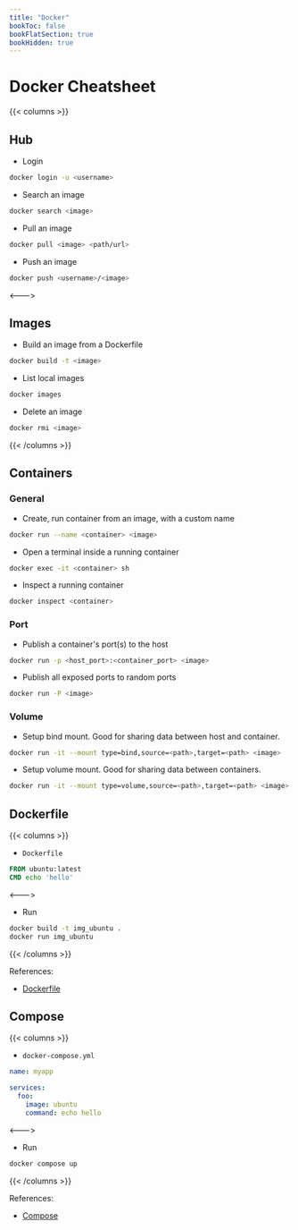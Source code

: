 ```yaml
---
title: "Docker"
bookToc: false
bookFlatSection: true
bookHidden: true
---
```



# Docker Cheatsheet

{{< columns >}}
## Hub
- Login
```sh
docker login -u <username>
```

- Search an image
```sh
docker search <image>
```

- Pull an image
```sh
docker pull <image> <path/url>
```

- Push an image
```sh
docker push <username>/<image>
```

<--->


## Images
- Build an image from a Dockerfile
```sh
docker build -t <image>
```

- List local images
```sh
docker images
```

- Delete an image
```sh
docker rmi <image>
```

{{< /columns >}}


## Containers
### General
- Create, run container from an image, with a custom name
```sh
docker run --name <container> <image>
```

- Open a terminal inside a running container
```sh
docker exec -it <container> sh
```

- Inspect a running container
```sh
docker inspect <container>
```

### Port
- Publish a container's port(s) to the host
```sh
docker run -p <host_port>:<container_port> <image>
```

- Publish all exposed ports to random ports
```sh
docker run -P <image>
```


### Volume
- Setup bind mount. Good for sharing data between host and container.
```sh
docker run -it --mount type=bind,source=<path>,target=<path> <image>
```

- Setup volume mount. Good for sharing data between containers.
```sh
docker run -it --mount type=volume,source=<path>,target=<path> <image>
```


## Dockerfile

{{< columns >}}
- `Dockerfile`
```Dockerfile
FROM ubuntu:latest
CMD echo 'hello'
```

<--->

- Run
```sh
docker build -t img_ubuntu .
docker run img_ubuntu
```

{{< /columns >}}

References:  
- [Dockerfile](https://docs.docker.com/reference/dockerfile)


## Compose
{{< columns >}}
- `docker-compose.yml`
```yml
name: myapp

services:
  foo:
    image: ubuntu
    command: echo hello
```

<--->

- Run
```sh
docker compose up

```

{{< /columns >}}

References:  
- [Compose](https://docs.docker.com/compose/compose-file)